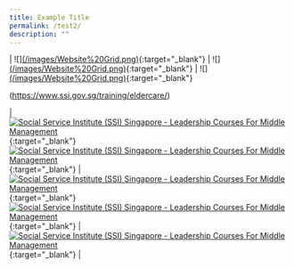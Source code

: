 ```yaml
---
title: Example Title
permalink: /test2/
description: ""
---
```

| ![][(/images/Website%20Grid.png)](https://www.ssi.gov.sg/training/eldercare/){:target="_blank"} | ![][(/images/Website%20Grid.png)](https://www.ssi.gov.sg/training/eldercare/){:target="_blank"}  | ![][(/images/Website%20Grid.png)](https://www.ssi.gov.sg/training/eldercare/){:target="_blank"}  

(https://www.ssi.gov.sg/training/eldercare/)




| [![Social Service Institute (SSI) Singapore - Leadership Courses For Middle Management](/images/training/leading-change-in-an-uncertain-world_2.jpg)](https://nexleaders.com/leading-change-in-an-uncertain-world/){:target="_blank"}  <br> [![Social Service Institute (SSI) Singapore - Leadership Courses For Middle Management](/images/training/top-5-reasons-why-leaders-fail_1.jpg)](https://nexleaders.com/top-5-reasons-why-leaders-fail/){:target="_blank"} | [![Social Service Institute (SSI) Singapore - Leadership Courses For Middle Management](/images/training/5-great-insights-in-conflict-management_.jpg)](https://nexleaders.com/5-great-insights-in-conflict-management/){:target="_blank"}  <br> [![Social Service Institute (SSI) Singapore - Leadership Courses For Middle Management](/images/training/developing-resilience-for-life_2.jpg)](https://nexleaders.com/developing-resilience-for-life-sumo/){:target="_blank"} |[![Social Service Institute (SSI) Singapore - Leadership Courses For Middle Management](/images/training/coaching-for-peak-performance_2.jpg)](https://nexleaders.com/coaching-for-peak-performance/){:target="_blank"}  |